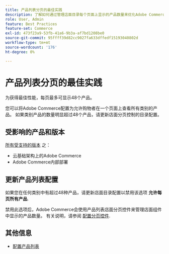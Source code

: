 ```yaml
---
title: 产品列表分页的最佳实践
description: 了解如何通过管理店面目录每个页面上显示的产品数量来优化Adobe Commerce性能。
role: User, Admin
feature: Best Practices
feature-set: Commerce
exl-id: 473f23a9-53fb-41a6-9b3a-af7bd1208be0
source-git-commit: 95ffff39d82cc9027fa633dffedf15193040802d
workflow-type: tm+mt
source-wordcount: '176'
ht-degree: 0%

---
```


# 产品列表分页的最佳实践

为获得最佳性能，每页最多可显示48个产品。

您可以将Adobe Commerce配置为允许购物者在一个页面上查看所有类别的产品。 如果类别产品的数量明显超过48个产品，请更新店面分页控制的目录配置。

## 受影响的产品和版本

[所有受支持的版本](../../../release/versions.md) 之：

- 云基础架构上的Adobe Commerce
- Adobe Commerce内部部署

## 更新产品列表配置

如果您在任何类别中有超过48种产品，请更新店面目录配置以禁用该选项 **允许每页所有产品**.

禁用此选项后，Adobe Commerce会使用产品列表店面分页控件来管理店面组件中显示的产品数量。 有关说明，请参阅 [配置分页控件](https://experienceleague.adobe.com/docs/commerce-admin/catalog/catalog/navigation/navigation-product-listings.html#configure-the-pagination-controls).

## 其他信息

- [配置产品列表](https://experienceleague.adobe.com/docs/commerce-admin/catalog/catalog/navigation/navigation-product-listings.html)
